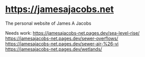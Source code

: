 # https://jamesajacobs.net
The personal website of James A Jacobs

Needs work:
https://jamesajacobs-net.pages.dev/sea-level-rise/
https://jamesajacobs-net.pages.dev/sewer-overflows/
https://jamesajacobs-net.pages.dev/sewer-air-%26-vi
https://jamesajacobs-net.pages.dev/wetlands/
